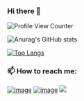 ### Hi there 👋

![Profile View Counter](https://komarev.com/ghpvc/?username=Ivaylomn)<p></p>
![Anurag's GitHub stats](https://github-readme-stats.vercel.app/api?username=Ivaylomn&show_icons=true&theme=onedark&hide_border=true&bg_color=00000000)<p></p>
[![Top Langs](https://github-readme-stats.vercel.app/api/top-langs/?username=Ivaylomn&layout=compact&hide_border=true&bg_color=00000000)](https://github.com/anuraghazra/github-readme-stats)

### 📫 How to reach me:

<a href="https://www.linkedin.com/in/ivaylo-ninov-b2b3b8216/">![image](https://img.shields.io/badge/LinkedIn-0077B5?style=for-the-badge&logo=linkedin&logoColor=white)</a>
<a href="https://www.facebook.com/ivailo.ninov1/">![image](https://img.shields.io/badge/Facebook-1877F2?style=for-the-badge&logo=facebook&logoColor=white)</a>
<a href="mailto:ivailomn216@gmail.com"><img src="https://img.shields.io/badge/gmail-%23D14836.svg?&style=for-the-badge&logo=gmail&logoColor=white" /></a>&nbsp;&nbsp;&nbsp;&nbsp;


<!--
**Ivaylomn/Ivaylomn** is a ✨ _special_ ✨ repository because its `README.md` (this file) appears on your GitHub profile.

Here are some ideas to get you started:

- 🔭 I’m currently working on ...
- 🌱 I’m currently learning ..
- 👯 I’m looking to collaborate on ...
- 🤔 I’m looking for help with ...
- 💬 Ask me about ...
- 📫 How to reach me: ...
- 😄 Pronouns: ...
- ⚡ Fun fact: ...
-->

